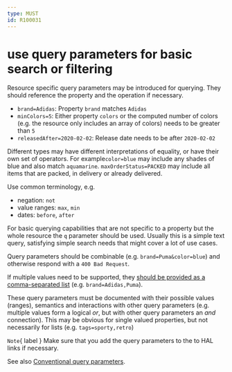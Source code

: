 ```yaml
---
type: MUST
id: R100031
---
```


# use query parameters for basic search or filtering

Resource specific query parameters may be introduced for querying.
They should reference the property and the operation if necessary.

- `brand=Adidas`: Property `brand` matches `Adidas`
- `minColors=5`: Either property `colors` or the computed number of colors (e.g. the resource only includes an array of colors) needs to be greater than `5`
- `releasedAfter=2020-02-02`: Release date needs to be after `2020-02-02`

Different types may have different interpretations of equality, or have their own set of operators.
For example`color=blue` may include any shades of blue and also match `aquamarine`. `maxOrderStatus=PACKED` may include all items that are packed, in delivery or already delivered.

Use common terminology, e.g.

- negation: `not`
- value ranges: `max`, `min`
- dates: `before`, `after`

For basic querying capabilities that are not specific to a property but the whole resource the `q` parameter should be used.
Usually this is a simple text query, satisfying simple search needs that might cover a lot of use cases.

Query parameters should be combinable (e.g. `brand=Puma&color=blue`) and otherwise respond with a `400 Bad Request`.

If multiple values need to be supported, they [should be provided as a comma-separated list](./1085_must-not-use-the-same-query-parameter-multiple-times.md) (e.g. `brand=Adidas,Puma`).

These query parameters must be documented with their possible values (ranges), semantics and interactions with other query parameters (e.g. multiple values form a logical _or_, but with other query parameters an _and_ connection).
This may be obvious for single valued properties, but not necessarily for lists (e.g. `tags=sporty,retro`)

`Note`{ label } Make sure that you add the query parameters to the to HAL links if necessary.

See also [Conventional query parameters](./1120_must-stick-to-conventional-query-parameters.md).
